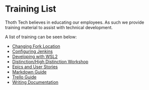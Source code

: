 # Training List

Thoth Tech believes in educating our employees. As such we provide training material to assist with
technical development.

A list of training can be seen below:

- [Changing Fork Location](changing-git-fork-location.md)
- [Configuring Jenkins](configuring-jenkins.md)
- [Developing with WSL2](developing-with-wsl2.md)
- [Distinction/High Distinction Workshop](distinction-high-distinction-workshop.md)
- [Epics and User Stories](../../processes/quality-assurance/testing-and-dev.md#epics-and-user-stories)
- [Markdown Guide](markdown-guide.md)
- [Trello Guide](trello-guide.md)
- [Writing Documentation](writing-documentation.md)
